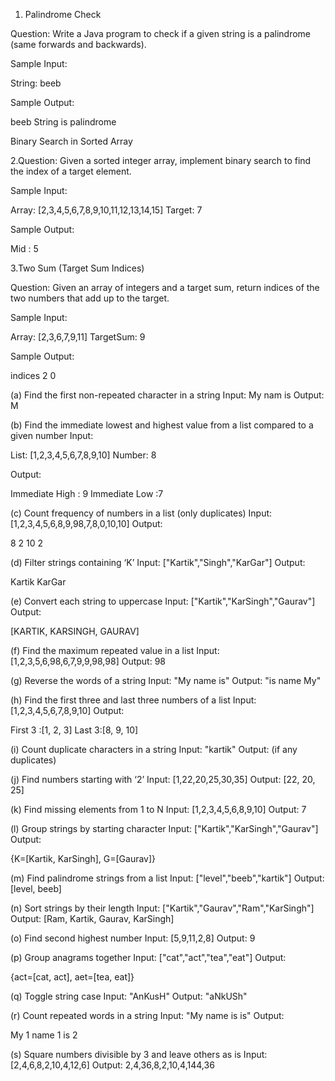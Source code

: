 1. Palindrome Check

Question:
Write a Java program to check if a given string is a palindrome (same forwards and backwards).

Sample Input:

String: beeb


Sample Output:

beeb
String is palindrome

Binary Search in Sorted Array

2.Question:
Given a sorted integer array, implement binary search to find the index of a target element.

Sample Input:

Array: [2,3,4,5,6,7,8,9,10,11,12,13,14,15]
Target: 7


Sample Output:

Mid : 5

3.Two Sum (Target Sum Indices)

Question:
Given an array of integers and a target sum, return indices of the two numbers that add up to the target.

Sample Input:

Array: [2,3,6,7,9,11]
TargetSum: 9


Sample Output:

indices  2   0


(a) Find the first non-repeated character in a string
Input: My nam is
Output: M

(b) Find the immediate lowest and highest value from a list compared to a given number
Input:

List: [1,2,3,4,5,6,7,8,9,10]
Number: 8


Output:

Immediate High : 9 Immediate Low :7


(c) Count frequency of numbers in a list (only duplicates)
Input: [1,2,3,4,5,6,8,9,98,7,8,0,10,10]
Output:

8 2
10 2


(d) Filter strings containing ‘K’
Input: ["Kartik","Singh","KarGar"]
Output:

Kartik
KarGar


(e) Convert each string to uppercase
Input: ["Kartik","KarSingh","Gaurav"]
Output:

[KARTIK, KARSINGH, GAURAV]


(f) Find the maximum repeated value in a list
Input: [1,2,3,5,6,98,6,7,9,9,98,98]
Output: 98

(g) Reverse the words of a string
Input: "My name is"
Output: "is name My"

(h) Find the first three and last three numbers of a list
Input: [1,2,3,4,5,6,7,8,9,10]
Output:

First 3 :[1, 2, 3] Last 3:[8, 9, 10]


(i) Count duplicate characters in a string
Input: "kartik"
Output: (if any duplicates)

(j) Find numbers starting with ‘2’
Input: [1,22,20,25,30,35]
Output: [22, 20, 25]

(k) Find missing elements from 1 to N
Input: [1,2,3,4,5,6,8,9,10]
Output: 7

(l) Group strings by starting character
Input: ["Kartik","KarSingh","Gaurav"]
Output:

{K=[Kartik, KarSingh], G=[Gaurav]}


(m) Find palindrome strings from a list
Input: ["level","beeb","kartik"]
Output: [level, beeb]

(n) Sort strings by their length
Input: ["Kartik","Gaurav","Ram","KarSingh"]
Output: [Ram, Kartik, Gaurav, KarSingh]

(o) Find second highest number
Input: [5,9,11,2,8]
Output: 9

(p) Group anagrams together
Input: ["cat","act","tea","eat"]
Output:

{act=[cat, act], aet=[tea, eat]}


(q) Toggle string case
Input: "AnKusH"
Output: "aNkUSh"

(r) Count repeated words in a string
Input: "My name is is"
Output:

My 1
name 1
is 2


(s) Square numbers divisible by 3 and leave others as is
Input: [2,4,6,8,2,10,4,12,6]
Output: 2,4,36,8,2,10,4,144,36
